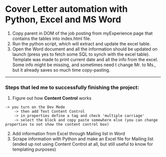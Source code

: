 # Cover Letter automation with Python, Excel and MS Word

1. Copy parent in DOM of the job posting from myExperience page that contains the tables into index.html file.
2. Run the python script, which will extract and update the excel table.
3. Open the Word document and all the information should be updated on launch (press yes to fetch some SQL to synch with the excel table). Template was made to print current date and all the info from the excel. Some info might be missing, and sometimes need t change Mr. to Ms., but it already saves so much time copy-pasting.

***
### Steps that led me to successfully finishing the project:

1. Figure out how **Content Control** works
```
-> you turn on the Dev Mode
    -> then add Text Content Control
    -> in properties define a tag and check 'multiple carriage'
    -> select the block and copy paste somewhere else (you can change properties to not show the content control box)
```
2. Add information from Excel through Mailing list in Word
3. Scrape information with Python and make an Excel file for Mailing list
(ended up not using Content Control at all, but still useful to know for templating purposes)
